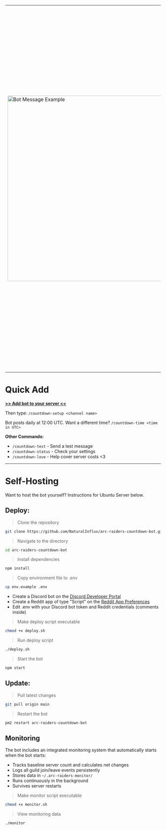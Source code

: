 <table>
<tr>
<td width="400">
  <img width="600" alt="Bot Message Example" src="https://github.com/user-attachments/assets/bd22cbfc-ee1e-40df-82a2-5cc82fcea017" />
</td>
<td>
  <strong>Discord bot that posts daily countdown messages until Arc Raiders release, including the top daily Reddit post from r/arcraiders and animated Twitch emotes that increase in amount and intensity.</strong>
  <br><br>
  <img width="50" alt="PogChamping" src="https://cdn.discordapp.com/emojis/1229857218380304505.gif?size=48&animated=true&name=PogChamping" />
  <img width="50" alt="catPls" src="https://github.com/user-attachments/assets/e9709481-ff34-4506-ad0d-69c8232faf9f" />
  <img width="50" alt="agaCheck" src="https://cdn.discordapp.com/emojis/1411849176798462042.gif?size=48&animated=true&name=agaCheck" />
  <img width="50" alt="MONKE" src="https://cdn.discordapp.com/emojis/1229857286751518822.gif?size=48&animated=true&name=MONKE" />
  <img width="50" alt="borpaFast" src="https://cdn.discordapp.com/emojis/1411849800168505507.gif?size=48&animated=true&name=borpafast" />
  <img width="50" alt="veryCat" src="https://cdn.discordapp.com/emojis/1229852881465905212.gif?size=48&animated=true&name=veryCat" />
  <img width="50" alt="omgBruh" src="https://cdn.discordapp.com/emojis/1411863929117741218.gif?size=48&animated=true&name=omgBruh" />
  <img width="50" alt="pepeMeltdown" src="https://cdn.discordapp.com/emojis/1081967381460557824.gif?size=48&animated=true&name=pepeMeltdown" />
  <img width="50" alt="DEMONCAT" src="https://cdn.discordapp.com/emojis/1411879385509789736.gif?size=48&animated=true&name=DEMONCAT" />
  <img width="50" alt="PagBounce" src="https://cdn.discordapp.com/emojis/1229866080613437562.gif?size=48&animated=true&name=PagBounce" />
  <img width="50" alt="TryHarding" src="https://cdn.discordapp.com/emojis/1411880509499375736.gif?size=48&animated=true&name=TryHarding" />
  <img width="50" alt="AlienPls" src="https://cdn.discordapp.com/emojis/1411849327558529155.gif?size=48&animated=true&name=AlienPls" />
  <img width="50" alt="ForsenSingingAtYou" src="https://cdn.discordapp.com/emojis/1411879503982235679.gif?size=48&animated=true&name=ForsenSingingAtYou" />
  <img width="50" alt="zyzzRave" src="https://cdn.discordapp.com/emojis/1229861574152294550.gif?size=48&animated=true&name=zyzzRave" />
</td>
</tr>
</table>

# Quick Add

[**>> Add bot to your server <<**](https://discord.com/oauth2/authorize?client_id=1413486967525478462&permissions=51264&integration_type=0&scope=bot)

Then type:
`/countdown-setup <channel name>`

Bot posts daily at 12:00 UTC.
Want a different time?
`/countdown-time <time in UTC>`

**Other Commands:**
- `/countdown-test` - Send a test message
- `/countdown-status` - Check your settings
- `/countdown-love` - Help cover server costs <3

---

# Self-Hosting

Want to host the bot yourself? Instructions for Ubuntu Server below.

## Deploy:
> Clone the repository
```bash
git clone https://github.com/NaturalInflux/arc-raiders-countdown-bot.git
```
> Navigate to the directory
```bash
cd arc-raiders-countdown-bot
```
> Install dependencies
```bash
npm install
```
> Copy environment file to .env
```bash
cp env.example .env
```
- Create a Discord bot on the [Discord Developer Portal](https://discord.com/developers/applications)
- Create a Reddit app of type "Script" on the [Reddit App Preferences](https://www.reddit.com/prefs/apps)
- Edit .env with your Discord bot token and Reddit credentials (comments inside)
> Make deploy script executable
```bash
chmod +x deploy.sh
```
> Run deploy script
```bash
./deploy.sh
```
> Start the bot
```bash
npm start
```

## Update:
> Pull latest changes
```bash
git pull origin main
```
> Restart the bot
```bash
pm2 restart arc-raiders-countdown-bot
```

## Monitoring

The bot includes an integrated monitoring system that automatically starts when the bot starts:

- Tracks baseline server count and calculates net changes
- Logs all guild join/leave events persistently
- Stores data in `~/.arc-raiders-monitor/`
- Runs continuously in the background
- Survives server restarts

> Make monitor script executable
```bash
chmod +x monitor.sh
```
> View monitoring data
```bash
./monitor
```

